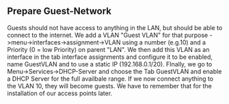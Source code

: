 ## Prepare Guest-Network
Guests should not have access to anything in the LAN, but should be able to connect to the internet. We add a VLAN "Guest VLAN" for that purpose ->menu->interfaces->assignment->VLAN using a number (e.g.10) and a Priority (0 = low Priority) on parent "LAN". We then add this VLAN as an interface in the tab interface assignments and configure it to be enabled, name GuestVLAN and to use a static IP (192.168.0.1/20). FInally, we go to Menu->Services->DHCP-Server and choose the Tab GuestVLAN and enable a DHCP Server for the full availbale range. If we now connect anything to the VLAN 10, they will become guests. We have to remember that for the installation of our access points later. 
